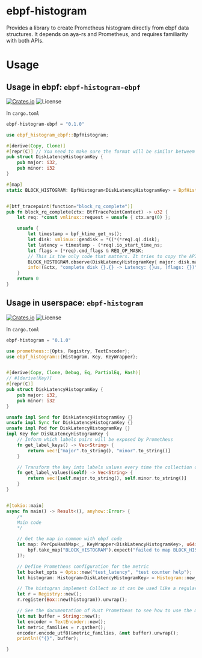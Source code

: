 [ebpf-crates-badge]: https://img.shields.io/crates/v/ebpf-histogram-ebpf.svg?style=for-the-badge&logo=rust
[ebpf-crates-url]: https://crates.io/crates/ebpf-histogram-ebpf
[crates-badge]: https://img.shields.io/crates/v/ebpf-histogram.svg?style=for-the-badge&logo=rust
[crates-url]: https://crates.io/crates/ebpf-histogram
[license-badge]: https://img.shields.io/badge/license-MIT%2FApache--2.0-blue?style=for-the-badge

# ebpf-histogram

Provides a library to create Prometheus histogram directly from ebpf data structures.
It depends on aya-rs and Prometheus, and requires familiarity with both APIs.

# Usage

## Usage in ebpf: `ebpf-histogram-ebpf`

[![Crates.io][ebpf-crates-badge]][ebpf-crates-url] ![License][license-badge]

In `cargo.toml`
```rust
ebpf-histogram-ebpf = "0.1.0"
```

```rust
use ebpf_histogram_ebpf::BpfHistogram;

#[derive(Copy, Clone)]
#[repr(C)] // You need to make sure the format will be similar betweem user space and ebpf code
pub struct DiskLatencyHistogramKey {
    pub major: i32,
    pub minor: i32
}

#[map]
static BLOCK_HISTOGRAM: BpfHistogram<DiskLatencyHistogramKey> = BpfHistogram::with_max_entries(1000, 0);


#[btf_tracepoint(function="block_rq_complete")]
pub fn block_rq_complete(ctx: BtfTracePointContext) -> u32 {
    let req: *const vmlinux::request = unsafe { ctx.arg(0) };

    unsafe {
        let timestamp = bpf_ktime_get_ns();
        let disk: vmlinux::gendisk = *((*(*req).q).disk);
        let latency = timestamp - (*req).io_start_time_ns;
        let flags = (*req).cmd_flags & REQ_OP_MASK;
        // This is the only code that matters. It tries to copy the API of Prometheus histogram
        BLOCK_HISTOGRAM.observe(DiskLatencyHistogramKey{ major: disk.major, minor: disk.minors }, latency);
        info!(&ctx, "complete disk {}.{} -> Latency: {}us, (flags: {})", disk.major,disk.minors, latency / 1000, flags);
    }
    return 0
}
```

## Usage in userspace: `ebpf-histogram`


[![Crates.io][crates-badge]][crates-url] ![License][license-badge]


In `cargo.toml`
```rust
ebpf-histogram = "0.1.0"
```

```rust
use prometheus::{Opts, Registry, TextEncoder};
use ebpf_histogram::{Histogram, Key, KeyWrapper};


#[derive(Copy, Clone, Debug, Eq, PartialEq, Hash)]
// #[derive(Key)]
#[repr(C)]
pub struct DiskLatencyHistogramKey {
    pub major: i32,
    pub minor: i32
}

unsafe impl Send for DiskLatencyHistogramKey {}
unsafe impl Sync for DiskLatencyHistogramKey {}
unsafe impl Pod for DiskLatencyHistogramKey {}
impl Key for DiskLatencyHistogramKey {
    // Inform which labels pairs will be exposed by Prometheus
    fn get_label_keys() -> Vec<String> {
        return vec!["major".to_string(), "minor".to_string()]
    }

    // Transform the key into labels values every time the collection of metrics is done
    fn get_label_values(&self) -> Vec<String> {
        return vec![self.major.to_string(), self.minor.to_string()]
    }
}


#[tokio::main]
async fn main() -> Result<(), anyhow::Error> {
    /*
    Main code
    */

    // Get the map in common with ebpf code
    let map: PerCpuHashMap<_, KeyWrapper<DiskLatencyHistogramKey>, u64> = PerCpuHashMap::try_from(
        bpf.take_map("BLOCK_HISTOGRAM").expect("failed to map BLOCK_HISTOGRAM"),
    )?;

    // Define Prometheus configuration for the metric
    let bucket_opts = Opts::new("test_latency", "test counter help");
    let histogram: Histogram<DiskLatencyHistogramKey> = Histogram::new_from_map(map, bucket_opts);

    // The histogran implement Collect so it can be used like a regular Prometheus metric
    let r = Registry::new();
    r.register(Box::new(histogram)).unwrap();

    // See the documentation of Rust Prometheus to see how to use the metric then
    let mut buffer = String::new();
    let encoder = TextEncoder::new();
    let metric_families = r.gather();
    encoder.encode_utf8(&metric_families, &mut buffer).unwrap();
    println!("{}", buffer);

}
```


